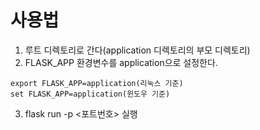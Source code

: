 # 사용법 
1. 루트 디렉토리로 간다(application 디렉토리의 부모 디렉토리)
2. FLASK_APP 환경변수를 application으로 설정한다.
```
export FLASK_APP=application(리눅스 기준)
set FLASK_APP=application(윈도우 기준)
```
3. flask run -p <포트번호> 실행
